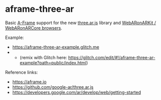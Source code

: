 # aframe-three-ar
Basic [A-Frame](https://aframe.io) support for the new [three.ar.js](https://github.com/google-ar/three.ar.js) library and [WebARonARKit / WebARonARCore browsers](https://developers.google.com/ar/develop/web/getting-started).

Example:
- https://aframe-three-ar-example.glitch.me
- - (remix with Glitch here: https://glitch.com/edit/#!/aframe-three-ar-example?path=public/index.html)

Reference links:
- https://aframe.io
- https://github.com/google-ar/three.ar.js
- https://developers.google.com/ar/develop/web/getting-started

